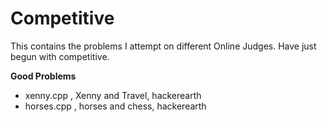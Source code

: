 # Competitive
This contains the problems I attempt on different Online Judges.
Have just begun with competitive.

**Good Problems**
- xenny.cpp , Xenny and Travel, hackerearth
- horses.cpp , horses and chess, hackerearth
